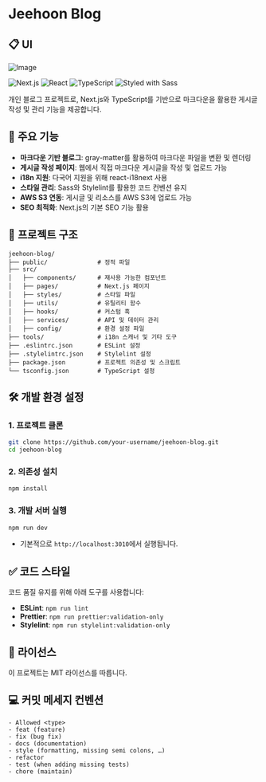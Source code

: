 # Jeehoon Blog

## :clipboard: UI
![Image](https://github.com/user-attachments/assets/1fec83a5-eda8-4466-bd57-6f98b0ed02e3)

![Next.js](https://img.shields.io/badge/Next.js-14.2.1-blue) ![React](https://img.shields.io/badge/React-18-blue) ![TypeScript](https://img.shields.io/badge/TypeScript-5.4.5-blue) ![Styled with Sass](https://img.shields.io/badge/Styled_with-Sass-pink)

개인 블로그 프로젝트로, Next.js와 TypeScript를 기반으로 마크다운을 활용한 게시글 작성 및 관리 기능을 제공합니다.


## 🚀 주요 기능
- **마크다운 기반 블로그**: gray-matter를 활용하여 마크다운 파일을 변환 및 렌더링
- **게시글 작성 페이지**: 웹에서 직접 마크다운 게시글을 작성 및 업로드 가능
- **i18n 지원**: 다국어 지원을 위해 react-i18next 사용
- **스타일 관리**: Sass와 Stylelint를 활용한 코드 컨벤션 유지
- **AWS S3 연동**: 게시글 및 리소스를 AWS S3에 업로드 가능
- **SEO 최적화**: Next.js의 기본 SEO 기능 활용


## 📂 프로젝트 구조
```
jeehoon-blog/
├── public/              # 정적 파일
├── src/
│   ├── components/      # 재사용 가능한 컴포넌트
│   ├── pages/           # Next.js 페이지
│   ├── styles/          # 스타일 파일
│   ├── utils/           # 유틸리티 함수
│   ├── hooks/           # 커스텀 훅
│   ├── services/        # API 및 데이터 관리
│   ├── config/          # 환경 설정 파일
├── tools/               # i18n 스캐너 및 기타 도구
├── .eslintrc.json       # ESLint 설정
├── .stylelintrc.json    # Stylelint 설정
├── package.json         # 프로젝트 의존성 및 스크립트
└── tsconfig.json        # TypeScript 설정
```


## 🛠️ 개발 환경 설정
### 1. 프로젝트 클론
```sh
git clone https://github.com/your-username/jeehoon-blog.git
cd jeehoon-blog
```
### 2. 의존성 설치
```sh
npm install
```
### 3. 개발 서버 실행
```sh
npm run dev
```
- 기본적으로 `http://localhost:3010`에서 실행됩니다.

## ✅ 코드 스타일
코드 품질 유지를 위해 아래 도구를 사용합니다:
- **ESLint**: `npm run lint`
- **Prettier**: `npm run prettier:validation-only`
- **Stylelint**: `npm run stylelint:validation-only`


## 📜 라이선스
이 프로젝트는 MIT 라이선스를 따릅니다.


## :computer: 커밋 메세지 컨벤션

```
- Allowed <type>
- feat (feature)
- fix (bug fix)
- docs (documentation)
- style (formatting, missing semi colons, …)
- refactor
- test (when adding missing tests)
- chore (maintain)
```
